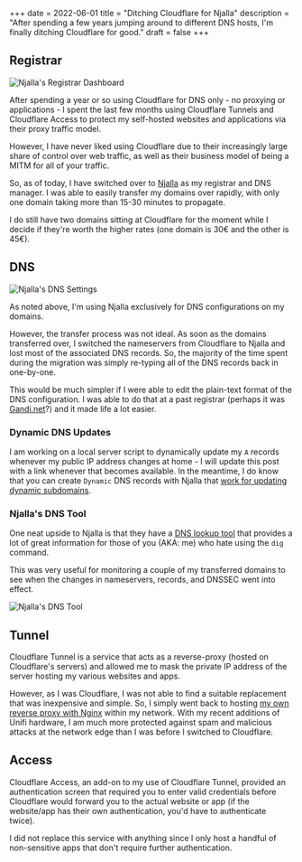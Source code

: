 +++
date = 2022-06-01
title = "Ditching Cloudflare for Njalla"
description = "After spending a few years jumping around to different DNS hosts, I'm finally ditching Cloudflare for good."
draft = false
+++

## Registrar

![Njalla's Registrar Dashboard](https://img.cleberg.io/blog/20220601-ditching-cloudflare-for-njalla/registrar.png)

After spending a year or so using Cloudflare for DNS only - no proxying or
applications - I spent the last few months using Cloudflare Tunnels and
Cloudflare Access to protect my self-hosted websites and applications via their
proxy traffic model.

However, I have never liked using Cloudflare due to their increasingly large
share of control over web traffic, as well as their business model of being a
MITM for all of your traffic.

So, as of today, I have switched over to [Njalla](https://njal.la) as my
registrar and DNS manager. I was able to easily transfer my domains over
rapidly, with only one domain taking more than 15-30 minutes to propagate.

I do still have two domains sitting at Cloudflare for the moment while I decide
if they're worth the higher rates (one domain is 30€ and the other is 45€).

## DNS

![Njalla's DNS Settings](https://img.cleberg.io/blog/20220601-ditching-cloudflare-for-njalla/dns.png)

As noted above, I'm using Njalla exclusively for DNS configurations on my
domains.

However, the transfer process was not ideal. As soon as the domains transferred
over, I switched the nameservers from Cloudflare to Njalla and lost most of the
associated DNS records. So, the majority of the time spent during the migration
was simply re-typing all of the DNS records back in one-by-one.

This would be much simpler if I were able to edit the plain-text format of the
DNS configuration. I was able to do that at a past registrar (perhaps it was
[Gandi.net](https://gandi.net/)?) and it made life a lot easier.

### Dynamic DNS Updates

I am working on a local server script to dynamically update my `A` records
whenever my public IP address changes at home - I will update this post with a
link whenever that becomes available. In the meantime, I do know that you can
create `Dynamic` DNS records with Njalla that
[work for updating dynamic subdomains](https://njal.la/docs/ddns/).

### Njalla's DNS Tool

One neat upside to Njalla is that they have a
[DNS lookup tool](https://check.njal.la/dns/) that provides a lot of great
information for those of you (AKA: me) who hate using the `dig` command.

This was very useful for monitoring a couple of my transferred domains to see
when the changes in nameservers, records, and DNSSEC went into effect.

![Njalla's DNS Tool](https://img.cleberg.io/blog/20220601-ditching-cloudflare-for-njalla/dns_tool.png)

## Tunnel

Cloudflare Tunnel is a service that acts as a reverse-proxy (hosted on
Cloudflare's servers) and allowed me to mask the private IP address of the
server hosting my various websites and apps.

However, as I was Cloudflare, I was not able to find a suitable replacement that
was inexpensive and simple. So, I simply went back to hosting
[my own reverse proxy with Nginx](/blog/set-up-nginx-reverse-proxy/) within my
network. With my recent additions of Unifi hardware, I am much more protected
against spam and malicious attacks at the network edge than I was before I
switched to Cloudflare.

## Access

Cloudflare Access, an add-on to my use of Cloudflare Tunnel, provided an
authentication screen that required you to enter valid credentials before
Cloudflare would forward you to the actual website or app (if the website/app
has their own authentication, you'd have to authenticate twice).

I did not replace this service with anything since I only host a handful of
non-sensitive apps that don't require further authentication.
